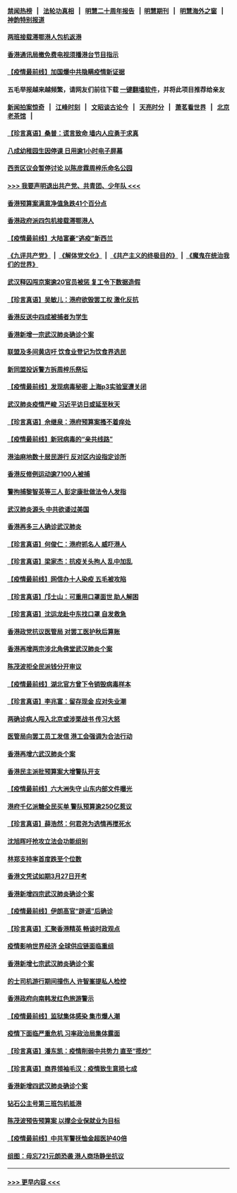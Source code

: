 #### [禁闻热榜](热点新闻.md?=0)  &nbsp;&nbsp;|&nbsp;&nbsp; [法轮功真相](https://github.com/gfw-breaker/truth/blob/master/README.md?=0) &nbsp;&nbsp;|&nbsp;&nbsp; [明慧二十周年报告](https://github.com/gfw-breaker/mh-reports/blob/master/README.md?=0) &nbsp;&nbsp;|&nbsp;&nbsp;[明慧期刊](https://github.com/gfw-breaker/mh-qikan) &nbsp;&nbsp;|&nbsp;&nbsp; [明慧海外之窗](https://github.com/gfw-breaker/mh-news/blob/master/README.md?=0) &nbsp;&nbsp;|&nbsp;&nbsp; [神韵特别报道](https://github.com/gfw-breaker/mh-news/blob/master/shenyun.md?=0)
#### [两班接载滞鄂港人包机返港](../pages/nsc415/n11915855.md?t=03060102) 
#### [香港通讯局撤免费电视须播港台节目指示](../pages/nsc415/n11915831.md?t=03060102) 
#### [【疫情最前线】加国爆中共隐瞒疫情新证据](../pages/nsc415/n11915482.md?t=03060102) 
#### 五毛举报越来越频繁，请网友们前往下载 [一键翻墙软件](https://github.com/gfw-breaker/ssr-accounts)，并将此项目推荐给亲友
#### [新闻拍案惊奇](https://github.com/gfw-breaker/banned-news/blob/master/pages/link4.md) &nbsp;&nbsp;|&nbsp;&nbsp; [江峰时刻](https://github.com/gfw-breaker/banned-news/blob/master/pages/link4.md) &nbsp;&nbsp;|&nbsp;&nbsp; [文昭谈古论今](https://github.com/gfw-breaker/banned-news/blob/master/pages/link4.md) &nbsp;&nbsp;|&nbsp;&nbsp; [天亮时分](https://github.com/gfw-breaker/banned-news/blob/master/pages/link4.md) &nbsp;&nbsp;|&nbsp;&nbsp; [萧茗看世界](https://github.com/gfw-breaker/banned-news/blob/master/pages/link4.md) &nbsp;&nbsp;|&nbsp;&nbsp; [北京老茶馆](https://github.com/gfw-breaker/banned-news/blob/master/pages/link4.md) &nbsp;&nbsp;|&nbsp;&nbsp; 
#### [【珍言真语】桑普：谎言致命 墙内人应勇于求真](../pages/nsc415/n11915169.md?t=03060102) 
#### [八成幼稚园生因停课 日用逾1小时电子屏幕](../pages/nsc415/n11913263.md?t=03060102) 
#### [西贡区议会暂停讨论 以陈彦霖周梓乐命名公园](../pages/nsc415/n11913248.md?t=03060102) 
#### [>>> 我要声明退出共产党、共青团、少年队 <<<](https://github.com/begood0513/goodnews/blob/master/quit/letter.md) 
#### [香港预算案满意净值急跌41个百分点](../pages/nsc415/n11913236.md?t=03060102) 
#### [香港政府派四包机接载滞鄂港人](../pages/nsc415/n11913211.md?t=03060102) 
#### [【疫情最前线】大陆富豪“逃疫”新西兰](../pages/nsc415/n11913160.md?t=03060102) 
#### [《九评共产党》](https://github.com/begood0513/9ping.md/blob/master/README.md) &nbsp;|&nbsp; [《解体党文化》](../../../../jtdwh.md/blob/master/README.md)  &nbsp;|&nbsp; [《共产主义的终极目的》](../../../../gczydzjmd.md/blob/master/README.md) &nbsp;|&nbsp; [《魔鬼在统治我们的世界》](../../../../mgztzwmdsj.md/blob/master/README.md) 
#### [武汉释囚闯京案逾20官员被惩 复工令下数据造假](../pages/nsc415/n11912743.md?t=03060102) 
#### [【珍言真语】吴敏儿：港府欲毁罢工权 激化反抗](../pages/nsc415/n11912457.md?t=03060102) 
#### [香港反送中四成被捕者为学生](../pages/nsc415/n11910730.md?t=03060102) 
#### [香港新增一宗武汉肺炎确诊个案](../pages/nsc415/n11910724.md?t=03060102) 
#### [联盟及多间黄店吁 饮食业登记为饮食界选民](../pages/nsc415/n11910718.md?t=03060102) 
#### [新同盟投诉警方拆周梓乐祭坛](../pages/nsc415/n11910707.md?t=03060102) 
#### [【疫情最前线】发现病毒秘密 上海p3实验室遭关闭](../pages/nsc415/n11910640.md?t=03060102) 
#### [武汉肺炎疫情严峻 习近平访日或延至秋天](../pages/nsc415/n11910570.md?t=03060102) 
#### [【珍言真语】佘继泉：港府预算案搔不着痒处](../pages/nsc415/n11910011.md?t=03060102) 
#### [【疫情最前线】新冠病毒的“亲共线路”](../pages/nsc415/n11907734.md?t=03060102) 
#### [港油麻地数十居民游行 反对区内设指定诊所](../pages/nsc415/n11907900.md?t=03060102) 
#### [香港反修例运动逾7100人被捕](../pages/nsc415/n11907922.md?t=03060102) 
#### [警拘捕黎智英等三人 彭定康批做法令人发指](../pages/nsc415/n11907905.md?t=03060102) 
#### [武汉肺炎源头 中共欲诿过美国](../pages/nsc415/n11907665.md?t=03060102) 
#### [香港再多三人确诊武汉肺炎](../pages/nsc415/n11907846.md?t=03060102) 
#### [【珍言真语】何俊仁：港府抓名人 威吓港人](../pages/nsc415/n11907561.md?t=03060102) 
#### [【珍言真语】梁家杰：抗疫关头拘人 乱中加乱](../pages/nsc415/n11907444.md?t=03060102) 
#### [【疫情最前线】网信办十人染疫 五毛被攻陷](../pages/nsc415/n11903757.md?t=03060102) 
#### [【珍言真语】邝士山：可重用口罩面世 助人解困](../pages/nsc415/n11903875.md?t=03060102) 
#### [【珍言真语】沈运龙赴中东找口罩 自发救急](../pages/nsc415/n11903291.md?t=03060102) 
#### [香港政党抗议医管局 对罢工医护秋后算账](../pages/nsc415/n11901746.md?t=03060102) 
#### [香港再增两宗涉北角佛堂武汉肺炎个案](../pages/nsc415/n11901737.md?t=03060102) 
#### [陈茂波拒全民派钱分开审议](../pages/nsc415/n11901672.md?t=03060102) 
#### [【疫情最前线】湖北官方曾下令销毁病毒样本](../pages/nsc415/n11901518.md?t=03060102) 
#### [【珍言真语】李兆富：留存现金 应对失业潮](../pages/nsc415/n11901448.md?t=03060102) 
#### [两确诊病人闯入北京或涉栗战书 传习大怒](../pages/nsc415/n11901180.md?t=03060102) 
#### [医管局向罢工员工发信 港工会强调为合法行动](../pages/nsc415/n11898870.md?t=03060102) 
#### [香港再增六武汉肺炎个案](../pages/nsc415/n11898843.md?t=03060102) 
#### [香港民主派批预算案大增警队开支](../pages/nsc415/n11898813.md?t=03060102) 
#### [【疫情最前线】六大洲失守 山东内部文件曝光](../pages/nsc415/n11898455.md?t=03060102) 
#### [港府千亿派糖全民买单 警队预算逾250亿惹议](../pages/nsc415/n11898608.md?t=03060102) 
#### [【珍言真语】薛浩然：何君尧为选情再搅死水](../pages/nsc415/n11898269.md?t=03060102) 
#### [沈旭晖吁抢攻立法会功能组别](../pages/nsc415/n11896084.md?t=03060102) 
#### [林郑支持率首度跌至个位数](../pages/nsc415/n11896058.md?t=03060102) 
#### [香港文凭试如期3月27日开考](../pages/nsc415/n11896055.md?t=03060102) 
#### [香港新增四宗武汉肺炎确诊个案](../pages/nsc415/n11896040.md?t=03060102) 
#### [【疫情最前线】伊朗高官“辟谣”后确诊](../pages/nsc415/n11895902.md?t=03060102) 
#### [【珍言真语】汇聚香港精英 畅谈时政观点](../pages/nsc415/n11895733.md?t=03060102) 
#### [疫情影响世界经济 全球供应链面临重组](../pages/nsc415/n11895634.md?t=03060102) 
#### [香港新增七宗武汉肺炎确诊个案](../pages/nsc415/n11893498.md?t=03060102) 
#### [的士司机游行期间撞伤人 许智峯提私人检控](../pages/nsc415/n11893483.md?t=03060102) 
#### [香港政府向南韩发红色旅游警示](../pages/nsc415/n11893398.md?t=03060102) 
#### [【疫情最前线】监狱集体感染 集市爆人潮](../pages/nsc415/n11893181.md?t=03060102) 
#### [疫情下面临严重危机  习率政治局集体露面](../pages/nsc415/n11893305.md?t=03060102) 
#### [【珍言真语】潘东凯：疫情削弱中共势力 直至“揽炒”](../pages/nsc415/n11892866.md?t=03060102) 
#### [【珍言真语】商界领袖毛汉：疫情致生意损七成](../pages/nsc415/n11890348.md?t=03060102) 
#### [香港新增四武汉肺炎确诊个案](../pages/nsc415/n11890610.md?t=03060102) 
#### [钻石公主号第三班包机抵港](../pages/nsc415/n11890645.md?t=03060102) 
#### [陈茂波预告预算案 以撑企业保就业为目标](../pages/nsc415/n11890574.md?t=03060102) 
#### [【疫情最前线】中共军警抚恤金超医护40倍](../pages/nsc415/n11890458.md?t=03060102) 
#### [组图：毋忘721元朗恐袭 港人商场静坐抗议](../pages/nsc415/n11876882.md?t=03060102) 

----
#### [ >>> 更早内容 <<< ](../indexes/nsc415-earlier.md)
